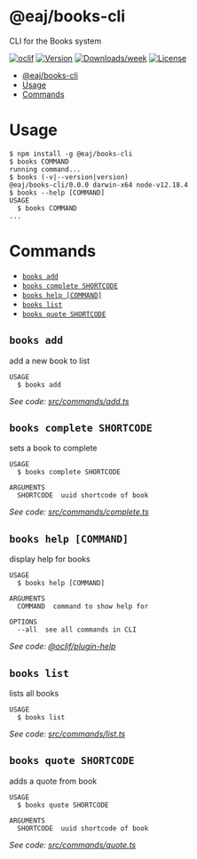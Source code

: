 # @eaj/books-cli

CLI for the Books system

[![oclif](https://img.shields.io/badge/cli-oclif-brightgreen.svg)](https://oclif.io)
[![Version](https://img.shields.io/npm/v/@eaj/books-cli.svg)](https://npmjs.org/package/@eaj/books-cli)
[![Downloads/week](https://img.shields.io/npm/dw/@eaj/books-cli.svg)](https://npmjs.org/package/@eaj/books-cli)
[![License](https://img.shields.io/npm/l/@eaj/books-cli.svg)](https://github.com/ErikAugust/books/blob/master/package.json)

<!-- toc -->
* [@eaj/books-cli](#eajbooks-cli)
* [Usage](#usage)
* [Commands](#commands)
<!-- tocstop -->

# Usage

<!-- usage -->
```sh-session
$ npm install -g @eaj/books-cli
$ books COMMAND
running command...
$ books (-v|--version|version)
@eaj/books-cli/0.0.0 darwin-x64 node-v12.18.4
$ books --help [COMMAND]
USAGE
  $ books COMMAND
...
```
<!-- usagestop -->

# Commands

<!-- commands -->
* [`books add`](#books-add)
* [`books complete SHORTCODE`](#books-complete-shortcode)
* [`books help [COMMAND]`](#books-help-command)
* [`books list`](#books-list)
* [`books quote SHORTCODE`](#books-quote-shortcode)

## `books add`

add a new book to list

```
USAGE
  $ books add
```

_See code: [src/commands/add.ts](https://github.com/ErikAugust/books/blob/v0.0.0/src/commands/add.ts)_

## `books complete SHORTCODE`

sets a book to complete

```
USAGE
  $ books complete SHORTCODE

ARGUMENTS
  SHORTCODE  uuid shortcode of book
```

_See code: [src/commands/complete.ts](https://github.com/ErikAugust/books/blob/v0.0.0/src/commands/complete.ts)_

## `books help [COMMAND]`

display help for books

```
USAGE
  $ books help [COMMAND]

ARGUMENTS
  COMMAND  command to show help for

OPTIONS
  --all  see all commands in CLI
```

_See code: [@oclif/plugin-help](https://github.com/oclif/plugin-help/blob/v3.2.2/src/commands/help.ts)_

## `books list`

lists all books

```
USAGE
  $ books list
```

_See code: [src/commands/list.ts](https://github.com/ErikAugust/books/blob/v0.0.0/src/commands/list.ts)_

## `books quote SHORTCODE`

adds a quote from book

```
USAGE
  $ books quote SHORTCODE

ARGUMENTS
  SHORTCODE  uuid shortcode of book
```

_See code: [src/commands/quote.ts](https://github.com/ErikAugust/books/blob/v0.0.0/src/commands/quote.ts)_
<!-- commandsstop -->
